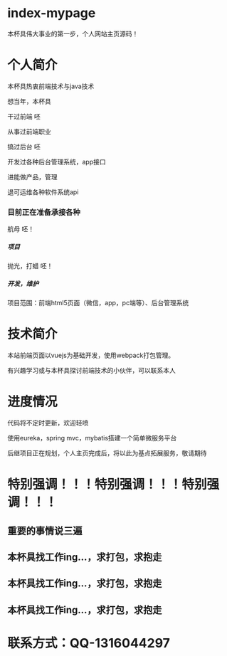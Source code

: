 # <a>index-mypage</a>
本杯具伟大事业的第一步，个人网站主页源码！
<h1>个人简介</h1>
本杯具热衷前端技术与java技术
<p/>
想当年，本杯具
<p/>
干过前端 呸
<p/>
从事过前端职业
<p/>
搞过后台 呸
<p/>
开发过各种后台管理系统，app接口
<p/>
进能做产品，管理
<p/>
退可运维各种软件系统api
<p/>
<h3>目前正在准备承接各种</h3>
航母 呸！
<h5>项目</h5>
抛光，打蜡 呸！
<h5>开发，维护</h5>
<p/>
项目范围：前端html5页面（微信，app，pc端等）、后台管理系统
<p/>
<h1>技术简介</h1>
本站前端页面以vuejs为基础开发，使用webpack打包管理。
<p/>
有兴趣学习或与本杯具探讨前端技术的小伙伴，可以联系本人
<p/>
<h1>进度情况</h1>
代码将不定时更新，欢迎轻喷
<p/>
使用eureka，spring mvc，mybatis搭建一个简单微服务平台
<p/>
后继项目正在规划，个人主页完成后，将以此为基点拓展服务，敬请期待
<p/>
<h1> 特别强调！！！特别强调！！！特别强调！！！</h1>
<p/>
<p/>
<h2>重要的事情说三遍</h2>
<h2>本杯具找工作ing...，求打包，求抱走<h2>
<h2>本杯具找工作ing...，求打包，求抱走<h2>
<h2>本杯具找工作ing...，求打包，求抱走<h2>
<h1>联系方式：QQ-1316044297</h1>
